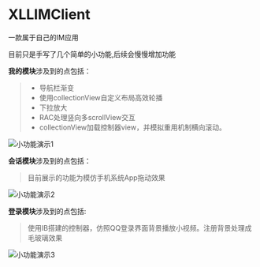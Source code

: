 # XLLIMClient
一款属于自己的IM应用

目前只是手写了几个简单的小功能,后续会慢慢增加功能

**我的模块**涉及到的点包括：
> - 导航栏渐变
> - 使用collectionView自定义布局高效轮播
> - 下拉放大
> - RAC处理竖向多scrollView交互
> - collectionView加载控制器view，并模拟重用机制横向滚动。


![小功能演示1](https://upload-images.jianshu.io/upload_images/5244645-0eb2351822c3472d.gif?imageMogr2/auto-orient/strip)

**会话模块**涉及到的点包括：
> 目前展示的功能为模仿手机系统App拖动效果

![小功能演示2](https://upload-images.jianshu.io/upload_images/5244645-a984dfbaf6d062ef.gif?imageMogr2/auto-orient/strip)

**登录模块**涉及到的点包括:
> 使用IB搭建的控制器，仿照QQ登录界面背景播放小视频。注册背景处理成毛玻璃效果

![小功能演示3](https://upload-images.jianshu.io/upload_images/5244645-937e9c0245dd2463.gif?imageMogr2/auto-orient/strip)
